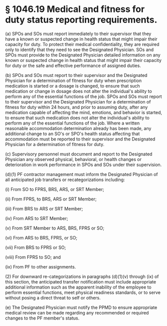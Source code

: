 # § 1046.19   Medical and fitness for duty status reporting requirements.

(a) SPOs and SOs must report immediately to their supervisor that they have a known or suspected change in health status that might impair their capacity for duty. To protect their medical confidentiality, they are required only to identify that they need to see the Designated Physician. SOs and SPOs must provide to the Designated Physician detailed information on any known or suspected change in health status that might impair their capacity for duty or the safe and effective performance of assigned duties.


(b) SPOs and SOs must report to their supervisor and the Designated Physician for a determination of fitness for duty when prescription medication is started or a dosage is changed, to ensure that such medication or change in dosage does not alter the individual's ability to perform any of the essential functions of the job. SPOs and SOs must report to their supervisor and the Designated Physician for a determination of fitness for duty within 24 hours, and prior to assuming duty, after any medication capable of affecting the mind, emotions, and behavior is started, to ensure that such medication does not alter the individual's ability to perform any of the essential functions of the job. Where a written reasonable accommodation determination already has been made, any additional change to an SO's or SPO's health status affecting that accommodation must be reported to their supervisor and the Designated Physician for a determination of fitness for duty.


(c) Supervisory personnel must document and report to the Designated Physician any observed physical, behavioral, or health changes or deterioration in work performance in SPOs and SOs under their supervision.


(d)(1) PF contractor management must inform the Designated Physician of all anticipated job transfers or recategorizations including:


(i) From SO to FPRS, BRS, ARS, or SRT Member;


(ii) From FPRS, to BRS, ARS or SRT Member;


(iii) From BRS to ARS or SRT Member;


(iv) From ARS to SRT Member;


(v) From SRT Member to ARS, BRS, FPRS or SO;


(vi) From ARS to BRS, FPRS, or SO;


(vii) From BRS to FPRS or SO;


(viii) From FPRS to SO; and


(ix) From PF to other assignments.


(2) For downward re-categorizations in paragraphs (d)(1)(v) through (ix) of this section, the anticipated transfer notification must include appropriate additional information such as the apparent inability of the employee to perform essential functions, meet physical readiness standards, or to serve without posing a direct threat to self or others.


(e) The Designated Physician must notify the PPMD to ensure appropriate medical review can be made regarding any recommended or required changes to the PF member's status.




